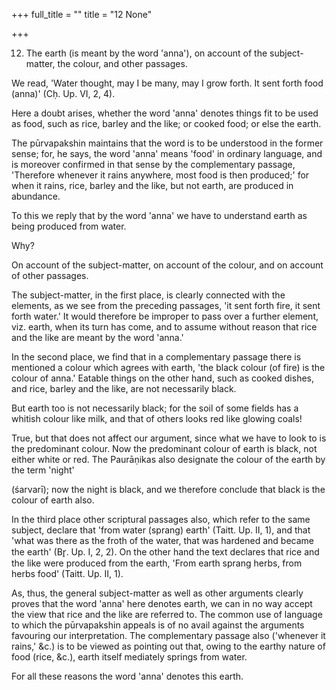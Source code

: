 +++
full_title = ""
title = "12 None"

+++


12. The earth (is meant by the word 'anna'), on account of the subject-matter, the colour, and other passages.

We read, 'Water thought, may I be many, may I grow forth. It sent forth food (anna)' (Cḥ. Up. VI, 2, 4).

Here a doubt arises, whether the word 'anna' denotes things fit to be used as food, such as rice, barley and the like; or cooked food; or else the earth.

The pūrvapakshin maintains that the word is to be understood in the former sense; for, he says, the word 'anna' means 'food' in ordinary language, and is moreover confirmed in that sense by the complementary passage, 'Therefore whenever it rains anywhere, most food is then produced;' for when it rains, rice, barley and the like, but not earth, are produced in abundance.

To this we reply that by the word 'anna' we have to understand earth as being produced from water.

Why?

On account of the subject-matter, on account of the colour, and on account of other passages.

The subject-matter, in the first place, is clearly connected with the elements, as we see from the preceding passages, 'it sent forth fire, it sent forth water.' It would therefore be improper to pass over a further element, viz. earth, when its turn has come, and to assume without reason that rice and the like are meant by the word 'anna.'

In the second place, we find that in a complementary passage there is mentioned a colour which agrees with earth, 'the black colour (of fire) is the colour of anna.' Eatable things on the other hand, such as cooked dishes, and rice, barley and the like, are not necessarily black.

But earth too is not necessarily black; for the soil of some fields has a whitish colour like milk, and that of others looks red like glowing coals!

True, but that does not affect our argument, since what we have to look to is the predominant colour. Now the predominant colour of earth is black, not either white or red. The Paurāṇikas also designate the colour of the earth by the term 'night'

 (śarvarī); now the night is black, and we therefore conclude that black is the colour of earth also.

In the third place other scriptural passages also, which refer to the same subject, declare that 'from water (sprang) earth' (Taitt. Up. II, 1), and that 'what was there as the froth of the water, that was hardened and became the earth' (Br̥. Up. I, 2, 2). On the other hand the text declares that rice and the like were produced from the earth, 'From earth sprang herbs, from herbs food' (Taitt. Up. II, 1).

As, thus, the general subject-matter as well as other arguments clearly proves that the word 'anna' here denotes earth, we can in no way accept the view that rice and the like are referred to. The common use of language to which the pūrvapakshin appeals is of no avail against the arguments favouring our interpretation. The complementary passage also ('whenever it rains,' &c.) is to be viewed as pointing out that, owing to the earthy nature of food (rice, &c.), earth itself mediately springs from water.

For all these reasons the word 'anna' denotes this earth.

